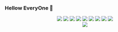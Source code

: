 ### Hellow EveryOne 👋

<div align="center">
	<img src="https://img.shields.io/badge/Java-007396?style=flat&logo=Java&logoColor=white" />
	<img src="https://img.shields.io/badge/HTML5-E34F26?style=flat&logo=HTML5&logoColor=white" />
	<img src="https://img.shields.io/badge/CSS3-1572B6?style=flat&logo=CSS3&logoColor=white" />
 	<img src="https://img.shields.io/badge/React-61DAFB?style=flat&logo=React&logoColor=white"/>
	<img src="https://img.shields.io/badge/jQuery-0769AD?style=flat&logo=jquery&logoColor=white"/>
	<img src="https://img.shields.io/badge/TypeScript-3178C6?style=flat&logo=typescript&logoColor=white"/>
	<img src="https://img.shields.io/badge/Spring-6DB33F?style=flat&logo=spring&logoColor=white"/>
	<img src="https://img.shields.io/badge/SpringBoot-6DB33F?style=flat&logo=springboot&logoColor=white"/>
	<img src="https://img.shields.io/badge/MySQL-4479A1?style=flat&logo=mysql&logoColor=white"/>
</div>


<div align="center">
	<img src="https://img.shields.io/badge/NaverCloud-03C75A?style=flat&logo=naver&logoColor=white" />
</div>
